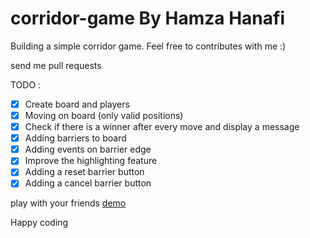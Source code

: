 # corridor-game By Hamza Hanafi

Building a simple corridor game. 
Feel free to contributes with me :)

send me pull requests

TODO :

* [X] Create board and players
* [X] Moving on board (only valid positions)
* [X] Check if there is a winner after every move and display a message
* [X] Adding barriers to board
* [X] Adding events on barrier edge
* [X] Improve the highlighting feature
* [X] Adding a reset barrier button
* [X] Adding a cancel barrier button

play with your friends [demo](https://hamzahanafi11.github.io/corridor-game/)

Happy coding

